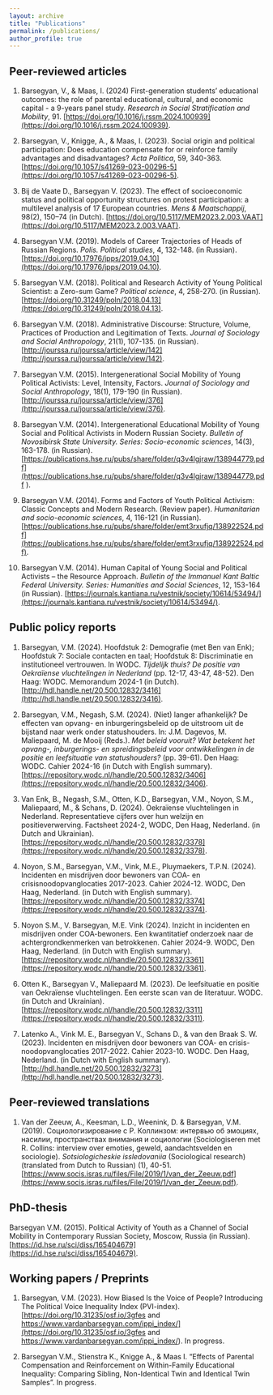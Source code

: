 ```yaml
---
layout: archive
title: "Publications"
permalink: /publications/
author_profile: true
---
```


## Peer-reviewed articles 
1.	Barsegyan, V., & Maas, I. (2024) First-generation students’ educational outcomes: the role of parental educational, cultural, and economic capital - a 9-years panel study. *Research in Social Stratification and Mobility*, 91. [https://doi.org/10.1016/j.rssm.2024.100939](https://doi.org/10.1016/j.rssm.2024.100939).

1.	Barsegyan, V., Knigge, A., & Maas, I. (2023). Social origin and political participation: Does education compensate for or reinforce family advantages and disadvantages? *Acta Politica*, 59, 340-363. [https://doi.org/10.1057/s41269-023-00296-5](https://doi.org/10.1057/s41269-023-00296-5). 

1.	Bij de Vaate D., Barsegyan V. (2023). The effect of socioeconomic status and political opportunity structures on protest participation: a multilevel analysis of 17 European countries. *Mens & Maatschappij*, 98(2), 150–74 (in Dutch). [https://doi.org/10.5117/MEM2023.2.003.VAAT](https://doi.org/10.5117/MEM2023.2.003.VAAT).

1.	Barsegyan V.M. (2019). Models of Career Trajectories of Heads of Russian Regions. *Polis. Political studies*, 4, 132-148. (in Russian). [https://doi.org/10.17976/jpps/2019.04.10](https://doi.org/10.17976/jpps/2019.04.10). 

1.	Barsegyan V.M. (2018). Political and Research Activity of Young Political Scientist: a Zero-sum Game? *Political science*, 4, 258-270. (in Russian). [https://doi.org/10.31249/poln/2018.04.13](https://doi.org/10.31249/poln/2018.04.13). 

1.	Barsegyan V.M. (2018). Administrative Discourse: Structure, Volume, Practices of Production and Legitimation of Texts. *Journal of Sociology and Social Anthropology*, 21(1), 107-135. (in Russian). [http://jourssa.ru/jourssa/article/view/142](http://jourssa.ru/jourssa/article/view/142). 

1.	Barsegyan V.M. (2015). Intergenerational Social Mobility of Young Political Activists: Level, Intensity, Factors. *Journal of Sociology and Social Anthropology*, 18(1), 179-190 (in Russian). [http://jourssa.ru/jourssa/article/view/376](http://jourssa.ru/jourssa/article/view/376). 

1.	Barsegyan V.M. (2014). Intergenerational Educational Mobility of Young Social and Political Activists in Modern Russian Society. *Bulletin of Novosibirsk State University. Series: Socio-economic sciences*, 14(3), 163-178. (in Russian). [https://publications.hse.ru/pubs/share/folder/q3v4lgjraw/138944779.pdf](https://publications.hse.ru/pubs/share/folder/q3v4lgjraw/138944779.pdf ). 

1.	Barsegyan V.M. (2014). Forms and Factors of Youth Political Activism: Classic Concepts and Modern Research. (Review paper). *Humanitarian and socio-economic sciences*, 4, 116-121 (in Russian). [https://publications.hse.ru/pubs/share/folder/emt3rxufjq/138922524.pdf](https://publications.hse.ru/pubs/share/folder/emt3rxufjq/138922524.pdf). 

1.	Barsegyan V.M. (2014). Human Capital of Young Social and Political Activists – the Resource Approach. *Bulletin of the Immanuel Kant Baltic Federal University. Series: Humanities and Social Sciences*, 12, 153-164 (in Russian). [https://journals.kantiana.ru/vestnik/society/10614/53494/](https://journals.kantiana.ru/vestnik/society/10614/53494/).  


## Public policy reports 
1. Barsegyan, V.M. (2024). Hoofdstuk 2: Demografie (met Ben van Enk); Hoofdstuk 7: Sociale contacten en taal; Hoofdstuk 8: Discriminatie en institutioneel vertrouwen. In WODC. *Tijdelijk thuis? De positie van Oekraïense vluchtelingen in Nederland* (pp. 12-17, 43-47, 48-52). Den Haag: WODC. Memorandum 2024-1 (in Dutch). [http://hdl.handle.net/20.500.12832/3416](http://hdl.handle.net/20.500.12832/3416).

1. Barsegyan, V.M., Negash, S.M. (2024). (Niet) langer afhankelijk? De effecten van opvang- en inburgeringsbeleid op de uitstroom uit de bijstand naar werk onder statushouders. In: J.M. Dagevos, M. Maliepaard, M. de Mooij (Reds.). *Met beleid vooruit? Wat betekent het opvang-, inburgerings- en spreidingsbeleid voor ontwikkelingen in de positie en leefsituatie van statushouders?* (pp. 39-61). Den Haag: WODC. Cahier 2024-16 (in Dutch with English summary). [https://repository.wodc.nl/handle/20.500.12832/3406](https://repository.wodc.nl/handle/20.500.12832/3406).    
   
1.	Van Enk, B., Negash, S.M., Otten, K.D., Barsegyan, V.M., Noyon, S.M., Maliepaard, M., & Schans, D. (2024). Oekraïense vluchtelingen in Nederland. Representatieve cijfers over hun welzijn en positieverwerving. Factsheet 2024-2, WODC, Den Haag, Nederland. (in Dutch and Ukrainian). [https://repository.wodc.nl/handle/20.500.12832/3378](https://repository.wodc.nl/handle/20.500.12832/3378). 

1.	Noyon, S.M., Barsegyan, V.M., Vink, M.E., Pluymaekers, T.P.N. (2024). Incidenten en misdrijven door bewoners van COA- en crisisnoodopvanglocaties 2017-2023. Cahier 2024-12. WODC, Den Haag, Nederland. (in Dutch with English summary). [https://repository.wodc.nl/handle/20.500.12832/3374](https://repository.wodc.nl/handle/20.500.12832/3374). 

1.	Noyon S.M., V. Barsegyan, M.E. Vink (2024). Inzicht in incidenten en misdrijven onder COA-bewoners. Een kwantitatief onderzoek naar de achtergrondkenmerken van betrokkenen. Cahier 2024-9. WODC, Den Haag, Nederland. (in Dutch with English summary). [https://repository.wodc.nl/handle/20.500.12832/3361](https://repository.wodc.nl/handle/20.500.12832/3361).     

1.	Otten K., Barsegyan V., Maliepaard M. (2023). De leefsituatie en positie van Oekraïense vluchtelingen. Een eerste scan van de literatuur. WODC. (in Dutch and Ukrainian). [https://repository.wodc.nl/handle/20.500.12832/3311](https://repository.wodc.nl/handle/20.500.12832/3311).  

1.	Latenko A., Vink M. E., Barsegyan V., Schans D., & van den Braak S. W. (2023). Incidenten en misdrijven door bewoners van COA- en crisis-noodopvanglocaties 2017-2022. Cahier 2023-10. WODC. Den Haag, Nederland. (in Dutch with English summary). [http://hdl.handle.net/20.500.12832/3273](http://hdl.handle.net/20.500.12832/3273).
   

## Peer-reviewed translations 
1. Van der Zeeuw, A., Keesman, L.D., Weenink, D. & Barsegyan, V.M. (2019). Социологизирование с Р. Коллинзом: интервью об эмоциях, насилии, пространствах внимания и социологии (Sociologiseren met R. Collins: interview over emoties, geweld, aandachtsvelden en sociologie). *Sotsiologicheskie issledovaniia* (Sociological research) (translated from Dutch to Russian) (1), 40-51. [https://www.socis.isras.ru/files/File/2019/1/van_der_Zeeuw.pdf](https://www.socis.isras.ru/files/File/2019/1/van_der_Zeeuw.pdf).  

## PhD-thesis
Barsegyan V.M. (2015). Political Activity of Youth as a Channel of Social Mobility in Contemporary Russian Society, Moscow, Russia (in Russian). [https://id.hse.ru/sci/diss/165404679](https://id.hse.ru/sci/diss/165404679).   

## Working papers / Preprints 
1.	Barsegyan, V.M. (2023). How Biased Is the Voice of People? Introducing The Political Voice Inequality Index (PVI-index). [https://doi.org/10.31235/osf.io/3gfes and https://www.vardanbarsegyan.com/ippi_index/](https://doi.org/10.31235/osf.io/3gfes and https://www.vardanbarsegyan.com/ippi_index/). In progress.

1.	Barsegyan V.M., Stienstra K., Knigge A., & Maas I. “Effects of Parental Compensation and Reinforcement on Within-Family Educational Inequality: Comparing Sibling, Non-Identical Twin and Identical Twin Samples”. In progress.
